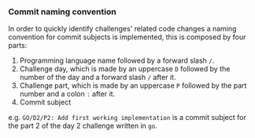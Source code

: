 ### Commit naming convention

In order to quickly identify challenges' related code changes a naming convention for commit subjects is implemented, this is composed by four parts:
1. Programming language name followed by a forward slash `/`.
2. Challenge day, which is made by an uppercase `D` followed by the number of the day and a forward slash `/` after it.
3. Challenge part, which is made by an uppercase `P` followed by the part number and a colon `:` after it.
4. Commit subject

e.g. `GO/D2/P2: Add first working implementation` is a commit subject for the part 2 of the day 2 challenge written in `go`.
